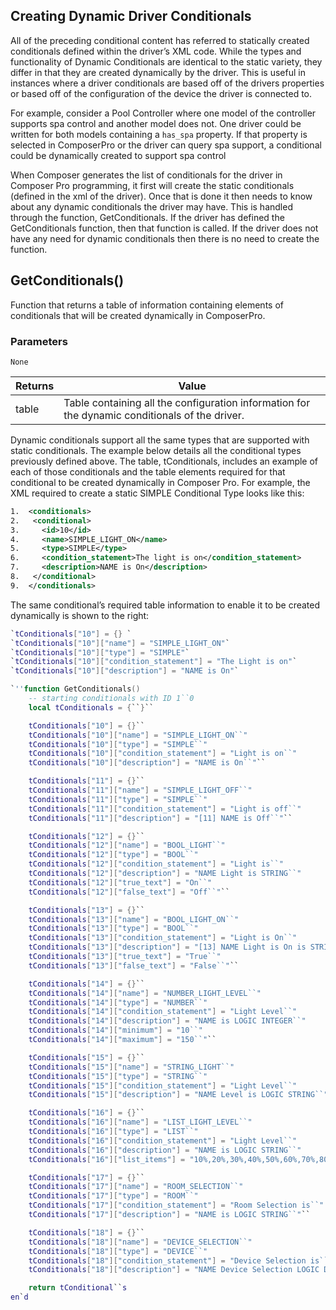 ## Creating Dynamic Driver Conditionals

All of the preceding conditional content has referred to statically created conditionals defined within the driver’s XML code. While the types and functionality of Dynamic Conditionals are identical to the static variety, they differ in that they are created dynamically by the driver. This is useful in instances where a driver conditionals are based off of the drivers properties or based off of the configuration of the device the driver is connected to. 

For example, consider a Pool Controller where one model of the controller supports spa control and another model does not. One driver could be written for both models containing a `has_spa` property. If that property is selected in ComposerPro or the driver can query spa support, a conditional could be dynamically created to support spa control

When Composer generates the list of conditionals for the driver in Composer Pro programming, it first will create the static conditionals (defined in the xml of the driver). Once that is done it then needs to know about any dynamic conditionals the driver may have. This is handled through the function, GetConditionals. If the driver has defined the GetConditionals function, then that function is called. If the driver does not have any need for dynamic conditionals then there is no need to create the function.

## GetConditionals()
Function that returns a table of information containing elements of conditionals that will be created dynamically in ComposerPro.

### Parameters
`None`

| Returns  | Value |
| --- | --- |
|table |Table containing all the configuration information for the dynamic conditionals of the driver. |

Dynamic conditionals support all the same types that are supported with static conditionals. The example below details all the conditional types previously defined above. The table, tConditionals, includes an example of each of those conditionals and the table elements required for that conditional to be created dynamically in Composer Pro. For example, the XML required to create a static SIMPLE Conditional Type looks like this:

```xml
1.  <conditionals>
2.   <conditional>
3.     <id>10</id>
4.     <name>SIMPLE_LIGHT_ON</name>
5.     <type>SIMPLE</type>
6.     <condition_statement>The light is on</condition_statement>
7.     <description>NAME is On</description>
8.   </conditional>
9.  </conditionals>
```

The same conditional’s required table information to enable it to be created dynamically is shown to the right:

```lua
`tConditionals["10"] = {} `
`tConditionals["10"]["name"] = "SIMPLE_LIGHT_ON"`
`tConditionals["10"]["type"] = "SIMPLE"`
`tConditionals["10"]["condition_statement"] = "The Light is on"`
`tConditionals["10"]["description"] = "NAME is On"`
```


```lua
`''function GetConditionals()
    -- starting conditionals with ID 1``0
    local tConditionals = {``}``

    tConditionals["10"] = {}`` 
    tConditionals["10"]["name"] = "SIMPLE_LIGHT_ON``"
    tConditionals["10"]["type"] = "SIMPLE``"
    tConditionals["10"]["condition_statement"] = "Light is on``"
    tConditionals["10"]["description"] = "NAME is On``"``

    tConditionals["11"] = {}`` 
    tConditionals["11"]["name"] = "SIMPLE_LIGHT_OFF``"
    tConditionals["11"]["type"] = "SIMPLE``"
    tConditionals["11"]["condition_statement"] = "Light is off``"
    tConditionals["11"]["description"] = "[11] NAME is Off``"``

    tConditionals["12"] = {}`` 
    tConditionals["12"]["name"] = "BOOL_LIGHT``"
    tConditionals["12"]["type"] = "BOOL``"
    tConditionals["12"]["condition_statement"] = "Light is``"
    tConditionals["12"]["description"] = "NAME Light is STRING``"
    tConditionals["12"]["true_text"] = "On``"
    tConditionals["12"]["false_text"] = "Off``"``

    tConditionals["13"] = {}`` 
    tConditionals["13"]["name"] = "BOOL_LIGHT_ON``"
    tConditionals["13"]["type"] = "BOOL``"
    tConditionals["13"]["condition_statement"] = "Light is On``"
    tConditionals["13"]["description"] = "[13] NAME Light is On is STRING``"
    tConditionals["13"]["true_text"] = "True``"
    tConditionals["13"]["false_text"] = "False``"``

    tConditionals["14"] = {}`` 
    tConditionals["14"]["name"] = "NUMBER_LIGHT_LEVEL``"
    tConditionals["14"]["type"] = "NUMBER``"
    tConditionals["14"]["condition_statement"] = "Light Level``"
    tConditionals["14"]["description"] = "NAME is LOGIC INTEGER``"
    tConditionals["14"]["minimum"] = "10``"
    tConditionals["14"]["maximum"] = "150``"``

    tConditionals["15"] = {}`` 
    tConditionals["15"]["name"] = "STRING_LIGHT``"
    tConditionals["15"]["type"] = "STRING``"
    tConditionals["15"]["condition_statement"] = "Light Level``"
    tConditionals["15"]["description"] = "NAME Level is LOGIC STRING``"``

    tConditionals["16"] = {}`` 
    tConditionals["16"]["name"] = "LIST_LIGHT_LEVEL``"
    tConditionals["16"]["type"] = "LIST``"
    tConditionals["16"]["condition_statement"] = "Light Level``"
    tConditionals["16"]["description"] = "NAME is LOGIC STRING``"
    tConditionals["16"]["list_items"] = "10%,20%,30%,40%,50%,60%,70%,80%,90%,100%"`` ``

    tConditionals["17"] = {}`` 
    tConditionals["17"]["name"] = "ROOM_SELECTION``"
    tConditionals["17"]["type"] = "ROOM``"
    tConditionals["17"]["condition_statement"] = "Room Selection is``"
    tConditionals["17"]["description"] = "NAME is LOGIC STRING``"``

    tConditionals["18"] = {}`` 
    tConditionals["18"]["name"] = "DEVICE_SELECTION``"
    tConditionals["18"]["type"] = "DEVICE``"
    tConditionals["18"]["condition_statement"] = "Device Selection is``"
    tConditionals["18"]["description"] = "NAME Device Selection LOGIC DEVICE``"``

    return tConditional``s
en`d
```
